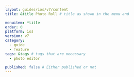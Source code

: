 ```yaml
---
layout: guides/ios/v7/content
title: &title Photo Roll # title as shown in the menu and 

menuitem: *title
order: 0
platform: ios
version: v7
category: 
  - guide
  - feature
tags: &tags # tags that are necessary
  - photo editor 

published: false # Either published or not 
---
```

